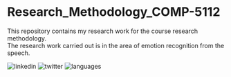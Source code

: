 # Research_Methodology_COMP-5112
This repository contains my research work for the course research methodology. <br>
The research work carried out is in the area of emotion recognition from the speech.

![linkedin](https://img.shields.io/in.linkedin.com/in/devansh-mody-5013aaab)
![twitter](https://img.shields.io/twitter/follow/modydevansh?style=social)
![languages](https://img.shields.io/github/languages/count/trevortomesh/research-methods-class)

